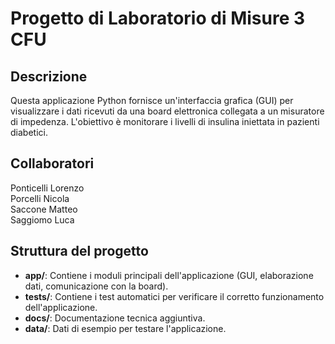 # Progetto di Laboratorio di Misure 3 CFU
## Descrizione
Questa applicazione Python fornisce un'interfaccia grafica (GUI) per visualizzare i dati ricevuti da una board elettronica collegata a un misuratore di impedenza. L'obiettivo è monitorare i livelli di insulina iniettata in pazienti diabetici.

## Collaboratori
Ponticelli Lorenzo <br />
Porcelli Nicola <br />
Saccone Matteo <br />
Saggiomo Luca

## Struttura del progetto
- **app/**: Contiene i moduli principali dell'applicazione (GUI, elaborazione dati, comunicazione con la board).
- **tests/**: Contiene i test automatici per verificare il corretto funzionamento dell'applicazione.
- **docs/**: Documentazione tecnica aggiuntiva.
- **data/**: Dati di esempio per testare l'applicazione.